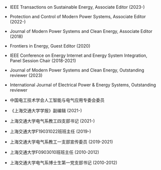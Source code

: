 
* IEEE Transactions on Sustainable Energy, Associate Editor (2023-)
* Protection and Control of Modern Power Systems, Associate Editor (2022-)
* Journal of Modern Power Systems and Clean Energy, Associate Editor (2018)
* Frontiers in Energy, Guest Editor (2020)
* IEEE Conference on Energy Internet and Energy System Integration, Panel Session Chair (2018-2021)

* Journal of Modern Power Systems and Clean Energy, Outstanding reviewer (2023)
* International Journal of Electrical Power & Energy Systems, Outstanding reviewer

* 中国电工技术学会人工智能与电气应用专委会委员
* 《上海交通大学学报》副编辑 (2021-)

* 上海交通大学电气系教工四支部书记 (2021-)
* 上海交通大学F19031022班班主任 (2019-)
* 上海交通大学电气系教工一支部宣传委员 (2019-2021)
* 上海交通大学F0903010班班主任 (2010-2012)
* 上海交通大学电气系博士生第一党支部书记 (2010-2012)